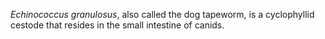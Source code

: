 <em>Echinococcus granulosus</em>, also called the dog tapeworm, is a cyclophyllid cestode that resides in the small intestine of canids. 
